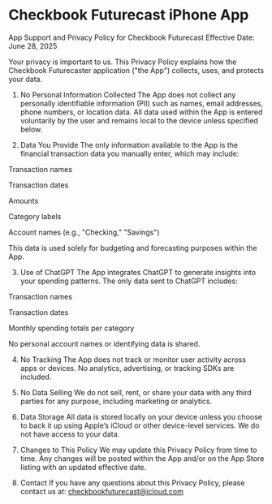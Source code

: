 # Checkbook Futurecast iPhone App
App Support and Privacy Policy for Checkbook Futurecast
Effective Date: June 28, 2025

Your privacy is important to us. This Privacy Policy explains how the Checkbook Futurecaster application ("the App") collects, uses, and protects your data.

1. No Personal Information Collected
The App does not collect any personally identifiable information (PII) such as names, email addresses, phone numbers, or location data. All data used within the App is entered voluntarily by the user and remains local to the device unless specified below.

2. Data You Provide
The only information available to the App is the financial transaction data you manually enter, which may include:

Transaction names

Transaction dates

Amounts

Category labels

Account names (e.g., "Checking," "Savings")

This data is used solely for budgeting and forecasting purposes within the App.

3. Use of ChatGPT
The App integrates ChatGPT to generate insights into your spending patterns. The only data sent to ChatGPT includes:

Transaction names

Transaction dates

Monthly spending totals per category

No personal account names or identifying data is shared.

4. No Tracking
The App does not track or monitor user activity across apps or devices. No analytics, advertising, or tracking SDKs are included.

5. No Data Selling
We do not sell, rent, or share your data with any third parties for any purpose, including marketing or analytics.

6. Data Storage
All data is stored locally on your device unless you choose to back it up using Apple’s iCloud or other device-level services. We do not have access to your data.

7. Changes to This Policy
We may update this Privacy Policy from time to time. Any changes will be posted within the App and/or on the App Store listing with an updated effective date.

8. Contact
If you have any questions about this Privacy Policy, please contact us at:
checkbookfuturecast@icloud.com
